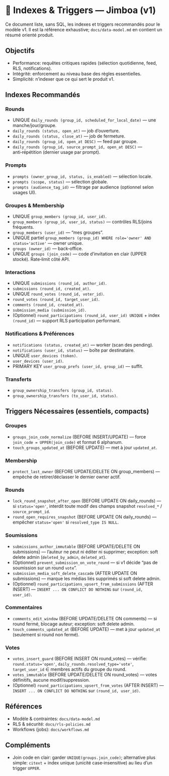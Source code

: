 # 🧩 Indexes & Triggers — Jimboa (v1)

Ce document liste, sans SQL, les indexes et triggers recommandés pour le modèle v1. Il est la référence exhaustive; `docs/data-model.md` en contient un résumé orienté produit.

## Objectifs
- Performance: requêtes critiques rapides (sélection quotidienne, feed, RLS, notifications).
- Intégrité: enforcement au niveau base des règles essentielles.
- Simplicité: n’indexer que ce qui sert le produit v1.

## Indexes Recommandés

### Rounds
<a id="rounds"></a>
- UNIQUE `daily_rounds (group_id, scheduled_for_local_date)` — une manche/jour/groupe.
- `daily_rounds (status, open_at)` — job d’ouverture.
- `daily_rounds (status, close_at)` — job de fermeture.
- `daily_rounds (group_id, open_at DESC)` — feed par groupe.
- `daily_rounds (group_id, source_prompt_id, open_at DESC)` — anti‑répétition (dernier usage par prompt).

### Prompts
<a id="prompts"></a>
- `prompts (owner_group_id, status, is_enabled)` — sélection locale.
- `prompts (scope, status)` — sélection globale.
- `prompts (audience_tag_id)` — filtrage par audience (optionnel selon usages UI).

### Groupes & Membership
<a id="groupes-membership"></a>
- UNIQUE `group_members (group_id, user_id)`.
- `group_members (group_id, user_id, status)` — contrôles RLS/joins fréquents.
- `group_members (user_id)` — “mes groupes”.
- UNIQUE partiel `group_members (group_id) WHERE role='owner' AND status='active'` — owner unique.
- `groups (owner_id)` — back‑office.
- UNIQUE `groups (join_code)` — code d’invitation en clair (UPPER stocké). Rate‑limit côté API.

### Interactions
<a id="interactions"></a>
- UNIQUE `submissions (round_id, author_id)`.
- `submissions (round_id, created_at)`.
- UNIQUE `round_votes (round_id, voter_id)`.
- `round_votes (round_id, target_user_id)`.
- `comments (round_id, created_at)`.
- `submission_media (submission_id)`.
- (Optionnel) `round_participations (round_id, user_id) UNIQUE` + index `(round_id)` — support RLS participation performant.

### Notifications & Préférences
<a id="notifications-preferences"></a>
- `notifications (status, created_at)` — worker (scan des pending).
- `notifications (user_id, status)` — boîte par destinataire.
- UNIQUE `user_devices (token)`.
- `user_devices (user_id)`.
- PRIMARY KEY `user_group_prefs (user_id, group_id)` — suffit.

### Transferts
<a id="transferts"></a>
- `group_ownership_transfers (group_id, status)`.
- `group_ownership_transfers (to_user_id, status)`.

## Triggers Nécessaires (essentiels, compacts)

### Groupes
<a id="groupes"></a>
- `groups_join_code_normalize` (BEFORE INSERT/UPDATE) — force `join_code = UPPER(join_code)` et format 6 alphanum.
- `touch_groups_updated_at` (BEFORE UPDATE) — met à jour `updated_at`.

### Membership
<a id="membership"></a>
- `protect_last_owner` (BEFORE UPDATE/DELETE ON group_members) — empêche de retirer/déclasser le dernier owner actif.

### Rounds
<a id="rounds-triggers"></a>
- `lock_round_snapshot_after_open` (BEFORE UPDATE ON daily_rounds) — si `status='open'`, interdit toute modif des champs snapshot `resolved_*` / `source_prompt_id`.
- `round_open_requires_snapshot` (BEFORE UPDATE ON daily_rounds) — empêcher `status='open'` si `resolved_type IS NULL`.

### Soumissions
<a id="soumissions"></a>
- `submissions_author_immutable` (BEFORE UPDATE/DELETE ON submissions) — l’auteur ne peut ni éditer ni supprimer; exception: soft delete admin (`deleted_by_admin`, `deleted_at`).
- (Optionnel) `prevent_submission_on_vote_round` — si v1 décide “pas de soumission sur un round `vote`”.
- `submission_media_soft_delete_cascade` (AFTER UPDATE ON submissions) — marque les médias liés supprimés si soft delete admin.
- (Optionnel) `round_participations_upsert_from_submissions` (AFTER INSERT) — `INSERT ... ON CONFLICT DO NOTHING` sur `(round_id, user_id)`.

### Commentaires
<a id="commentaires"></a>
- `comments_edit_window` (BEFORE UPDATE/DELETE ON comments) — si round fermé, blocage auteur; exception: soft delete admin.
- `touch_comments_updated_at` (BEFORE UPDATE) — met à jour `updated_at` (seulement si round non fermé).

### Votes
<a id="votes"></a>
- `votes_insert_guard` (BEFORE INSERT ON round_votes) — vérifie: `round.status='open'`, `daily_rounds.resolved_type='vote'`, `target_user_id` ∈ membres actifs du groupe du round.
- `votes_immutable` (BEFORE UPDATE/DELETE ON round_votes) — votes définitifs, aucune modif/suppression.
- (Optionnel) `round_participations_upsert_from_votes` (AFTER INSERT) — `INSERT ... ON CONFLICT DO NOTHING` sur `(round_id, user_id)`.

## Références
- Modèle & contraintes: `docs/data-model.md`
- RLS & sécurité: `docs/rls-policies.md`
- Workflows (jobs): `docs/workflows.md`

## Compléments

- Join code en clair: garder `UNIQUE(groups.join_code)`; alternative plus simple: `citext` + index unique (unicité case‑insensitive) au lieu d’un trigger `UPPER`.
